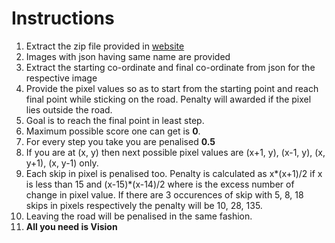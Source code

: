 # Instructions
1. Extract the zip file provided in [website](https://takshak.roboism.in/competitions/ishana)
2. Images with json having same name are provided
3. Extract the starting co-ordinate and final co-ordinate from json for the respective image
4. Provide the pixel values so as to start from the starting point and reach final point while sticking
on the road. Penalty will awarded if the pixel lies outside the road.
5. Goal is to reach the final point in least step.
6. Maximum possible score one can get is **0**.
7. For every step you take you are penalised **0.5**
8. If you are at (x, y) then next possible pixel values are (x+1, y), (x-1, y), (x, y+1), (x, y-1) only.
9. Each skip in pixel is penalised too. Penalty is calculated as x*(x+1)/2 if x is less than 15 and 
(x-15)*(x-14)/2 where is the excess number of change in pixel value.
If there are 3 occurences of skip with 5, 8, 18 skips in pixels respectively the penalty will be 10, 28, 135. 
10. Leaving the road will be penalised in the same fashion.
11. **All you need is Vision**
